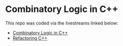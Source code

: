 # Combinatory Logic in C++

This repo was coded via the livestreams linked below:

* [Combinatory Logic in C++](https://www.youtube.com/watch?v=Y0KKPYkeOTA)
* [Refactoring C++](https://www.youtube.com/watch?v=4rGxav_T7gs)

